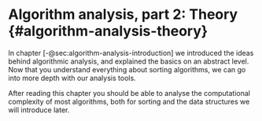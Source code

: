 
# Algorithm analysis, part 2: Theory {#algorithm-analysis-theory}

In chapter [-@sec:algorithm-analysis-introduction] we introduced the ideas behind algorithmic analysis, and explained the basics on an abstract level.
Now that you understand everything about sorting algorithms, we can go into more depth with our analysis tools.

After reading this chapter you should be able to analyse the computational complexity of most algorithms, both for sorting and the data structures we will introduce later.
